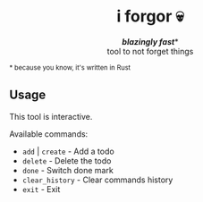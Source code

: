 <h1 align="center">i forgor 💀</h1>
<p align="center"><b><i>blazingly fast</i></b>*<br/> tool to not forget things</p>

<small>\* because you know, it's written in Rust</small>
## Usage
This tool is interactive.

Available commands:

- `add` | `create` - Add a todo
- `delete` - Delete the todo
- `done` - Switch done mark
- `clear_history` - Clear commands history
- `exit` - Exit

